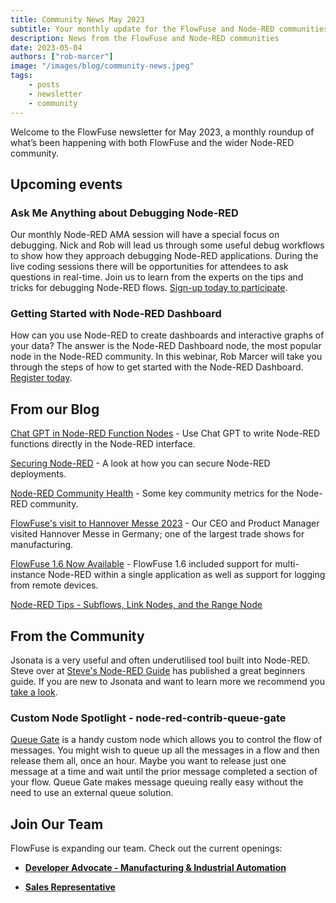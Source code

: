 ```yaml
---
title: Community News May 2023
subtitle: Your monthly update for the FlowFuse and Node-RED communities
description: News from the FlowFuse and Node-RED communities
date: 2023-05-04
authors: ["rob-marcer"]
image: "/images/blog/community-news.jpeg"
tags:
    - posts
    - newsletter
    - community
---
```


Welcome to the FlowFuse newsletter for May 2023, a monthly roundup of what’s been happening with both FlowFuse and the wider Node-RED community. 

<!--more-->

## Upcoming events

### Ask Me Anything about Debugging Node-RED
Our monthly Node-RED AMA session will have a special focus on debugging. Nick and Rob will lead us through some useful debug workflows to show how they approach debugging Node-RED applications. During the live coding sessions there will be opportunities for attendees to ask questions in real-time. Join us to learn from the experts on the tips and tricks for debugging Node-RED flows. [Sign-up today to participate](/ask-me-anything/ama-nodered-may/). 

### Getting Started with Node-RED Dashboard
How can you use Node-RED to create dashboards and interactive graphs of your data? The answer is the Node-RED Dashboard node, the most popular node in the Node-RED community. In this webinar, Rob Marcer will take you through the steps of how to get started with the Node-RED Dashboard. [Register today](/webinars/2023/getting-started-nodered-dashboard/).

## From our Blog

[Chat GPT in Node-RED Function Nodes](/blog/2023/05/chatgpt-nodered-fcn-node/) - Use Chat GPT to write Node-RED functions directly in the Node-RED interface.

[Securing Node-RED](/blog/2023/04/securing-node-red-in-production/) - A look at how you can secure Node-RED deployments.

[Node-RED Community Health](/blog/2023/04/nodered-community-health/) - Some key community metrics for the Node-RED community.

[FlowFuse's visit to Hannover Messe 2023](/blog/2023/04/hannover-messe/) - Our CEO and Product Manager visited Hannover Messe in Germany; one of the largest trade shows for manufacturing.

[FlowFuse 1.6 Now Available](/blog/2023/04/flowforge-1-6-released/) - FlowFuse 1.6 included support for multi-instance Node-RED within a single application as well as support for logging from remote devices.

[Node-RED Tips - Subflows, Link Nodes, and the Range Node](/blog/2023/04/3-quick-node-red-tips-6/)

## From the Community

Jsonata is a very useful and often underutilised tool built into Node-RED. Steve over at [Steve's Node-RED Guide](https://stevesnoderedguide.com) has published a great beginners guide. If you are new to Jsonata and want to learn more we recommend you [take a look](https://stevesnoderedguide.com/node-red-and-jsonata-for-beginners).

### Custom Node Spotlight - node-red-contrib-queue-gate

[Queue Gate](https://flows.nodered.org/node/node-red-contrib-queue-gate) is a handy custom node which allows you to control the flow of messages. You might wish to queue up all the messages in a flow and then release them all, once an hour. Maybe you want to release just one message at a time and wait until the prior message completed a section of your flow. Queue Gate makes message queuing really easy without the need to use an external queue solution.

## Join Our Team
FlowFuse is expanding our team. Check out the current openings:

* **[Developer Advocate - Manufacturing & Industrial Automation](https://boards.greenhouse.io/flowfuse/jobs/4798023004)**

* **[Sales Representative](https://boards.greenhouse.io/flowfuse/jobs/4843566004)**


